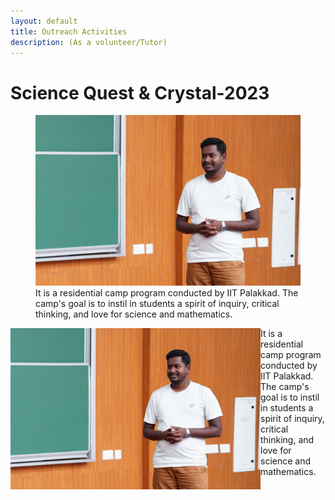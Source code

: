 ```yaml
---
layout: default
title: Outreach Activities
description: (As a volunteer/Tutor)
---
```


# Science Quest & Crystal-2023 

<figure class="image">
  <img src="pho1.jpg" alt="pho1">
  <figcaption> It is a residential camp program conducted by IIT Palakkad. The camp's goal is to instil in students a spirit of inquiry, critical thinking, and love for science and mathematics. </figcaption>
</figure>
<img align="left" width="400" src="pho1.jpg">

It is a residential camp program conducted by IIT Palakkad. The camp's goal is to instil in students a spirit of inquiry, critical thinking, and love for science and mathematics. 
